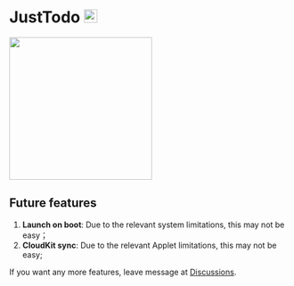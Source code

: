 # JustTodo <image src="./resources/TrayIcon.svg" style="width: 24px; height: 24px; just">

<image src="./resources/AppIcon.svg" style="width: 256px; height: 256px;"> 

## Future features
1. **Launch on boot**: Due to the relevant system limitations, this may not be easy；
2. **CloudKit sync**: Due to the relevant Applet limitations, this may not be easy;

If you want any more features, leave message at [Discussions](https://github.com/boybeak/JustTodo/discussions).
